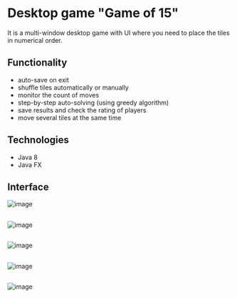# Desktop game "Game of 15"
It is a multi-window desktop game with UI where you need to place the tiles in numerical order.
## Functionality
* auto-save on exit
* shuffle tiles automatically or manually
* monitor the count of moves
* step-by-step auto-solving (using greedy algorithm)
* save results and check the rating of players
* move several tiles at the same time
## Technologies
* Java 8
* Java FX
## Interface
![image](https://user-images.githubusercontent.com/89968126/222860155-179a3816-d08d-4c3e-887e-bf6d39542d0a.png)
##
![image](https://user-images.githubusercontent.com/89968126/222860197-dba7f3de-87fe-4587-a0b2-54ffc103419b.png)
##
![image](https://user-images.githubusercontent.com/89968126/222860253-4bb6aaba-819d-4caf-b785-270928a43c44.png)
##
![image](https://user-images.githubusercontent.com/89968126/222860324-825fdeaf-0605-4b04-80f8-5d3840ceba90.png)
##
![image](https://user-images.githubusercontent.com/89968126/222860492-cb4e28d6-9eca-4b94-b557-623e84e9fa11.png)


